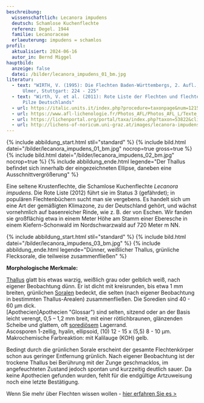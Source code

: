 ```yaml
---
beschreibung:
  wissenschaftlich: Lecanora impudens
  deutsch: Schamlose Kuchenflechte
  referenz: Degel. 1944
  familie: Lecanoraceae
  erlaeuterung: impudens = schamlos
profil:
  aktualisiert: 2024-06-16
  autor_in: Bernd Miggel
hauptbild:
  anzeige: false
  datei: /bilder/lecanora_impudens_01_bm.jpg
literatur:
  - text: "WIRTH, V. (1995): Die Flechten Baden-Württembergs, 2. Aufl., 1006 S.;
      Ulmer, Stuttgart: 224 - 225"
  - text: "Wirth, V. et al. (2011): Rote Liste der Flechten und flechtenbewohnende
      Pilze Deutschlands"
  - url: https://italic.units.it/index.php?procedure=taxonpage&num=1215
  - url: https://www.afl-lichenologie.fr/Photos_AFL/Photos_AFL_L/Texte_L_5/Lecanora_impudens.htm
  - url: https://lichenportal.org/portal/taxa/index.php?taxon=53822&clid=1088
  - url: http://lichens-of-noricum.uni-graz.at/images/lecanora-impudens.html
---
```

{% include abbildung_start.html stil="standard" %}
{% include bild.html datei="/bilder/lecanora_impudens_01_bm.jpg" nocrop=true gross=true %}
{% include bild.html datei="/bilder/lecanora_impudens_02_bm.jpg" nocrop=true %}
{% include abbildung_ende.html legende="Der Thallus befindet sich innerhalb der eingezeichneten Ellipse, daneben eine Ausschnittvergrößerung" %}

Eine seltene Krustenflechte, die Schamlose Kuchenflechte *Lecanora impudens*. Die Rote Liste (2012) führt sie im Status 3 (gefährdet); in populären Flechtenbüchern sucht man sie vergebens. Es handelt sich um eine Art der gemäßigten Klimazone, zu der Deutschland gehört, und wächst vornehmlich auf basenreicher Rinde, wie z. B. der von Eschen. Wir fanden sie großflächig etwa in einem Meter Höhe am Stamm einer Eberesche in einem Kiefern-Schonwald im Nordschwarzwald auf 720 Meter m NN.

{% include abbildung_start.html stil="standard" %}
{% include bild.html datei="/bilder/lecanora_impudens_03_bm.jpg" %}
{% include abbildung_ende.html legende="Dünner, weißlicher Thallus, grünliche Flecksorale, die teilweise zusammenfließen" %}

**Morphologische Merkmale:**

[Thallus](Thallus "Glossar") glatt bis etwas warzig, weißlich grau oder gelblich weiß, nach eigener Beobachtung dünn. Er ist dicht mit kreisrunden, bis etwa 1 mm breiten, grünlichen [Soralen](Sorale "Sorale") bedeckt, die selten (nach eigener Beobachtung in bestimmten Thallus-Arealen) zusammenfließen. Die Soredien sind 40 - 60 µm dick.\
\[Apothecien]Apothecien "Glossar") sind selten, sitzend oder an der Basis leicht verengt, 0,5 – 1,2 mm breit, mit einer rötlichbraunen, glänzenden Scheibe und glattem, oft [sorediösem](sorediös "Glossar") Lagerrand.\
Ascosporen 1-zellig, hyalin, ellipsoid, (10) 12 - 15 x (5,5) 8 - 10 µm.\
Makrochemische Farbreaktion: mit Kalilauge (KOH) gelb.

Bedingt durch die grünlichen Sorale erscheint der gesamte Flechtenkörper schon aus geringer Entfernung grünlich. Nach eigener Beobachtung ist der trockene Thallus bei Berührung mit der Zunge geschmacklos, im angefeuchteten Zustand jedoch spontan und kurzzeitig deutlich sauer. Da keine Apothecien gefunden wurden, fehlt für die endgültige Artzuweisung noch eine letzte Bestätigung.

Wenn Sie mehr über Flechten wissen wollen - [hier erfahren Sie es >](/verwandt/flechten)